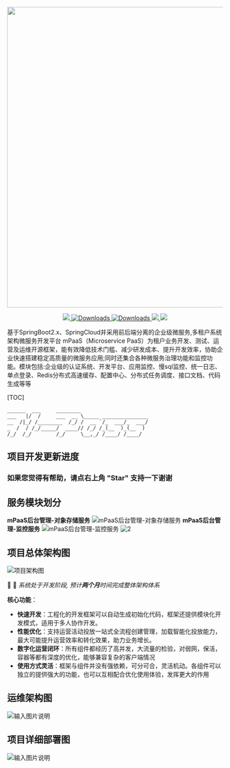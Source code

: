 <p align="center">
	<a href="#"><img src="https://images.gitee.com/uploads/images/2019/1009/235538_73450b95_1468963.png" width="700"></a>
</p>
<p align="center">
	<a target="_blank" href="https://search.maven.org/search?q=M-PasS">
		<img src="https://img.shields.io/badge/Maven Central-1.12.0-blue.svg" ></img>
	</a>
        <a target="_blank" href="https://gitee.com/ibyte/M-Pass">
		<img src="https://img.shields.io/badge/Spring%20Boot-2.0.9.RELEASE-blue" alt="Downloads"/>
	</a>
        <a target="_blank" href="https://gitee.com/ibyte/M-Pass">
		<img src="https://img.shields.io/badge/Spring%20Cloud-Finchley.SR4-blue" alt="Downloads"/>
	</a>
	<a target="_blank" href="https://www.oracle.com/technetwork/java/javase/downloads/index.html">
		<img src="https://img.shields.io/badge/JDK-1.8+-green.svg" ></img>
	</a>
	<a target="_blank" href="https://gitee.com/ibyte/M-Pass" title="API文档">
		<img src="https://img.shields.io/badge/Api Docs-1.12.0-orange.svg" ></img>
	</a>
</p>

基于SpringBoot2.x、SpringCloud并采用前后端分离的企业级微服务,多租户系统架构微服务开发平台 mPaaS（Microservice PaaS）为租户业务开发、测试、运营及运维开源框架，能有效降低技术门槛、减少研发成本、提升开发效率，协助企业快速搭建稳定高质量的微服务应用;同时还集合各种微服务治理功能和监控功能。模块包括:企业级的认证系统、开发平台、应用监控、慢sql监控、统一日志、单点登录、Redis分布式高速缓存、配置中心、分布式任务调度、接口文档、代码生成等等

[TOC]

    ______  ___     ________                      
    ___   |/  /     ___  __ \_____ _______________
    __  /|_/ /________  /_/ /  __ `/_  ___/_  ___/
    _  /  / /_/_____/  ____// /_/ /_(__  )_(__  )
    /_/  /_/        /_/     \__,_/ /____/ /____/  
## 项目开发更新进度
### 如果您觉得有帮助，请点右上角 "Star" 支持一下谢谢

## 服务模块划分
**mPaaS后台管理-对象存储服务**
![mPaaS后台管理-对象存储服务](https://oss-weslie.oss-cn-shanghai.aliyuncs.com/data/github_content_pic/202520_300742bc_1468963.png)
**mPaaS后台管理-监控服务**
![mPaaS后台管理-监控服务](https://oss-weslie.oss-cn-shanghai.aliyuncs.com/data/github_content_pic/203652_34bdd173_1468963.png)
![2](https://oss-weslie.oss-cn-shanghai.aliyuncs.com/data/github_content_pic/203723_a461baf2_1468963.png)


## 项目总体架构图
![项目架构图](https://images.gitee.com/uploads/images/2019/1018/020143_0d434b4a_1468963.jpeg "mPass_Springcloud微服务架构.jpg")

 :anger:  :facepunch:   _系统处于开发阶段, 预计**两个月**时间完成整体架构体系_

**核心功能**：
- **快速开发**：工程化的开发框架可以自动生成初始化代码，框架还提供模块化开发模式，适用于多人协作开发。
- **性能优化**：支持运营活动投放一站式全流程创建管理，加载智能化投放能力，最大可能提升运营效率和转化效果，助力业务增长。
- **数字化运营闭环**：所有组件都经历了高并发，大流量的检验，对弱网，保活，容器等都有深度的优化，能够兼容复杂的客户端情况
- **使用方式灵活**：框架与组件并没有强依赖，可分可合，灵活机动。各组件可以独立的提供强大的功能，也可以互相配合优化使用体验，发挥更大的作用

## 运维架构图
![输入图片说明](https://images.gitee.com/uploads/images/2019/1025/005728_9d45ec29_1468963.png "ops.png")

## 项目详细部署图
![输入图片说明](https://images.gitee.com/uploads/images/2019/1025/005737_ba969737_1468963.png "deploy.png")
